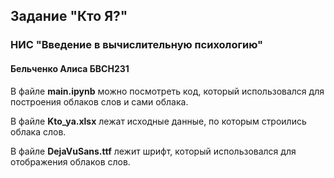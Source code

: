 ## Задание "Кто Я?"
### НИС "Введение в вычислительную психологию" 
#### Бельченко Алиса БВСН231

В файле **main.ipynb** можно посмотреть код, который использовался для построения облаков слов и сами облака.

В файле **Kto_ya.xlsx** лежат исходные данные, по которым строились облака слов.

В файле **DejaVuSans.ttf** лежит шрифт, который использовался для отображения облаков слов.
